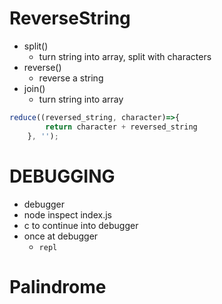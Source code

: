 # ReverseString
* split()
  * turn string into array, split with characters
* reverse()
  * reverse a string
* join()
  * turn string into array
```js 
reduce((reversed_string, character)=>{
        return character + reversed_string
    }, '');
```

# DEBUGGING
* debugger
* node inspect index.js
* c to continue into debugger
* once at debugger
  * `repl`

# Palindrome
